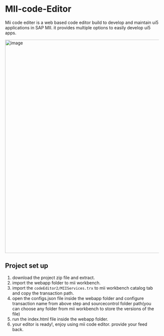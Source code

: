 # MII-code-Editor
Mii code editer is a web based code editor build to develop and maintain ui5 applications in SAP MII.
it provides multiple options to easily develop ui5 apps.

<img width="700" alt="image" src="https://user-images.githubusercontent.com/79074273/197838821-2ed31d24-8ad2-492f-8ccf-6b89fbb5a59c.png">

## Project set up
1. download the project zip file and extract.
2. import the webapp folder to mii workbench.
3. import the `codeEditor2/MIIServices.trx` to mii workbench catalog tab and copy the transaction path.
4. open the configs.json file inside the webapp folder and configure transaction name from above step and sourcecontrol folder path(you can choose any folder from mii workbench to store the versions of the file)
5. run the index.html file inside the webapp folder.
6. your editor is ready!, enjoy using mii code editor. provide your feed back.

